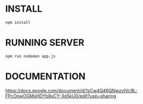 # INSTALL
```
npm install
```

# RUNNING SERVER
```
npm run nodemon app.js
```

# DOCUMENTATION
https://docs.google.com/document/d/1sCw4Q46QNwzvIVc9L-FPcOowOGMsHDYb8xCY-3g5kU0/edit?usp=sharing